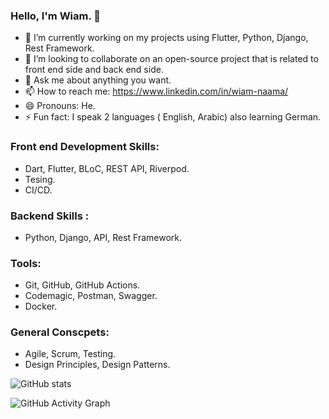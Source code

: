 ### Hello, I'm Wiam. 👋

- 🔭 I’m currently working on my projects using Flutter, Python, Django, Rest Framework.
- 👯 I’m looking to collaborate on an open-source project that is related to front end side and back end side.
- 💬 Ask me about anything you want.
- 📫 How to reach me: https://www.linkedin.com/in/wiam-naama/
- 😄 Pronouns: He.
- ⚡ Fun fact:  I speak 2 languages ( English, Arabic) also learning German.

### Front end Development Skills:
 *  Dart, Flutter, BLoC, REST API, Riverpod.
 *  Tesing.
 *  CI/CD.
   
 ### Backend Skills :
 * Python, Django, API, Rest Framework.

 ### Tools:
 * Git, GitHub, GitHub Actions.
 * Codemagic, Postman, Swagger.
 * Docker.
 
 ### General Conscpets:
 * Agile, Scrum, Testing.
 * Design Principles, Design Patterns. 


![GitHub stats](https://github-readme-stats.vercel.app/api?username=essawiam&show_icons=true)  

![GitHub Activity Graph](https://activity-graph.herokuapp.com/graph?username=essawiam)  
